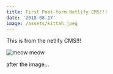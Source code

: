 ```yaml
---
title: First Post form Netlify CMS!!!
date: '2018-08-17'
image: /assets/kittah.jpeg
---
```

This is from the netlify CMS!!!

![meow meow](/assets/kittah.jpeg)

after the image...

